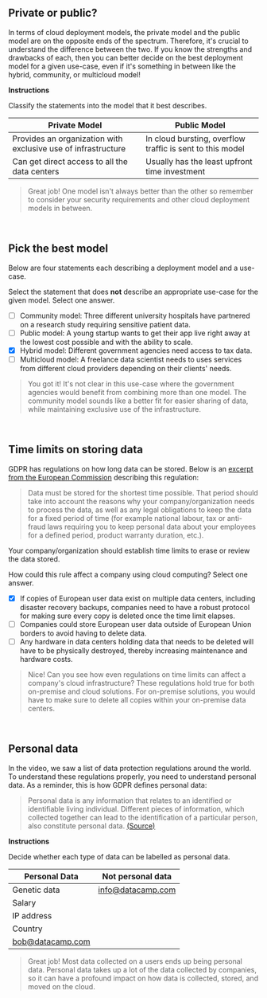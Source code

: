 ## Private or public?
In terms of cloud deployment models, the private model and the public model are on the opposite ends of the spectrum. Therefore, it's crucial to understand the difference between the two. If you know the strengths and drawbacks of each, then you can better decide on the best deployment model for a given use-case, even if it's something in between like the hybrid, community, or multicloud model!

**Instructions**

Classify the statements into the model that it best describes.

| Private Model | Public Model |
| ------------- | ------------ |
| Provides an organization with exclusive use of infrastructure | In cloud bursting, overflow traffic is sent to this model |
| Can get direct access to all the data centers | Usually has the least upfront time investment |

> Great job! One model isn't always better than the other so remember to consider your security requirements and other cloud deployment models in between.

<br>

## Pick the best model
Below are four statements each describing a deployment model and a use-case.

Select the statement that does **not** describe an appropriate use-case for the given model. Select one answer.

- [ ] Community model: Three different university hospitals have partnered on a research study requiring sensitive patient data.
- [ ] Public model: A young startup wants to get their app live right away at the lowest cost possible and with the ability to scale.
- [x] Hybrid model: Different government agencies need access to tax data.
- [ ] Multicloud model: A freelance data scientist needs to uses services from different cloud providers depending on their clients' needs.

> You got it! It's not clear in this use-case where the government agencies would benefit from combining more than one model. The community model sounds like a better fit for easier sharing of data, while maintaining exclusive use of the infrastructure.

<br>

## Time limits on storing data
GDPR has regulations on how long data can be stored. Below is an [excerpt from the European Commission](https://ec.europa.eu/info/law/law-topic/data-protection/reform/rules-business-and-organisations/principles-gdpr/how-long-can-data-be-kept-and-it-necessary-update-it_en) describing this regulation:

> Data must be stored for the shortest time possible. That period should take into account the reasons why your company/organization needs to process the data, as well as any legal obligations to keep the data for a fixed period of time (for example national labour, tax or anti-fraud laws requiring you to keep personal data about your employees for a defined period, product warranty duration, etc.).

Your company/organization should establish time limits to erase or review the data stored.

How could this rule affect a company using cloud computing? Select one answer.

- [x] If copies of European user data exist on multiple data centers, including disaster recovery backups, companies need to have a robust protocol for making sure every copy is deleted once the time limit elapses.
- [ ] Companies could store European user data outside of European Union borders to avoid having to delete data.
- [ ] Any hardware in data centers holding data that needs to be deleted will have to be physically destroyed, thereby increasing maintenance and hardware costs.

> Nice! Can you see how even regulations on time limits can affect a company's cloud infrastructure? These regulations hold true for both on-premise and cloud solutions. For on-premise solutions, you would have to make sure to delete all copies within your on-premise data centers.

<br>

## Personal data
In the video, we saw a list of data protection regulations around the world. To understand these regulations properly, you need to understand personal data. As a reminder, this is how GDPR defines personal data:

> Personal data is any information that relates to an identified or identifiable living individual. Different pieces of information, which collected together can lead to the identification of a particular person, also constitute personal data. [(Source)](https://ec.europa.eu/info/law/law-topic/data-protection/reform/what-personal-data_en)

**Instructions**

Decide whether each type of data can be labelled as personal data.

| Personal Data | Not personal data |
| ------------- | ----------------- |
| Genetic data | info@datacamp.com |
| Salary | |
| IP address | |
| Country | |
| bob@datacamp.com | |

> Great job! Most data collected on a users ends up being personal data. Personal data takes up a lot of the data collected by companies, so it can have a profound impact on how data is collected, stored, and moved on the cloud.

## 